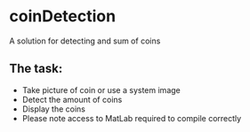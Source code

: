 # coinDetection

<p>A solution for detecting and sum of coins</p>

<h2>The task: </h2>
<ul>
  <li>Take picture of coin or use a system image</li>
  <li>Detect the amount of coins</li>
  <li>Display the coins</li>
  <li>Please note access to MatLab required to compile correctly</li>
</ul>
